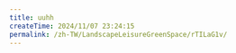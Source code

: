 ```yaml
---
title: uuhh
createTime: 2024/11/07 23:24:15
permalink: /zh-TW/LandscapeLeisureGreenSpace/rTILaG1v/
---
```

